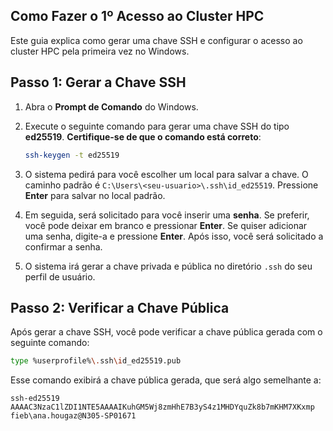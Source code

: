 ## Como Fazer o 1º Acesso ao Cluster HPC

Este guia explica como gerar uma chave SSH e configurar o acesso ao cluster HPC pela primeira vez no Windows.

## Passo 1: Gerar a Chave SSH

1. Abra o **Prompt de Comando** do Windows.

2. Execute o seguinte comando para gerar uma chave SSH do tipo **ed25519**. **Certifique-se de que o comando está correto**:

    ```bash
    ssh-keygen -t ed25519
    ```

3. O sistema pedirá para você escolher um local para salvar a chave. O caminho padrão é `C:\Users\<seu-usuario>\.ssh\id_ed25519`. Pressione **Enter** para salvar no local padrão.

4. Em seguida, será solicitado para você inserir uma **senha**. Se preferir, você pode deixar em branco e pressionar **Enter**. Se quiser adicionar uma senha, digite-a e pressione **Enter**. Após isso, você será solicitado a confirmar a senha.

5. O sistema irá gerar a chave privada e pública no diretório `.ssh` do seu perfil de usuário.

## Passo 2: Verificar a Chave Pública

Após gerar a chave SSH, você pode verificar a chave pública gerada com o seguinte comando:

```bash
type %userprofile%\.ssh\id_ed25519.pub
```

Esse comando exibirá a chave pública gerada, que será algo semelhante a:

```
ssh-ed25519 AAAAC3NzaC1lZDI1NTE5AAAAIKuhGM5Wj8zmHhE7B3yS4z1MHDYquZk8b7mKHM7XKxmp fieb\ana.hougaz@N305-SP01671
